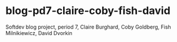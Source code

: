 blog-pd7-claire-coby-fish-david
===============================

Softdev blog project, period 7, Claire Burghard, Coby Goldberg, Fish Milnikiewicz, David Dvorkin
